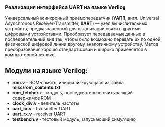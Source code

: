 ### Реализация интерфейса UART на языке **Verilog**

Универсальный асинхронный приёмопередатчик (**УАПП**, англ. Universal Asynchronous Receiver-Transmitter, **UART**) — узел вычислительных устройств, предназначенный для организации связи с другими цифровыми устройствами. Преобразует передаваемые данные в последовательный вид так, чтобы было возможно передать их по одной физической цифровой линии другому аналогичному устройству. Метод преобразования хорошо стандартизован и широко применяется в компьютерной технике.

## Модули на языке Verilog: 
- **rom.v** - ROM-память, инициализирующася из файла **misc/rom_contents.txt**
- **rom_fetcher.v** - модуль, последовательно считывающий содержимое ROM
- **clock_div.v** - делитель частоты
- **uart_tx.v** - transmitter UART
- **uart_rx.v** - receiver UART
- **testbench.v** - тестовый модуль, запускающий симуляцию 
